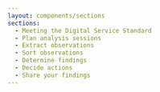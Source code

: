 ```yaml
---
layout: components/sections
sections:
  - Meeting the Digital Service Standard
  - Plan analysis sessions
  - Extract observations
  - Sort observations
  - Determine findings
  - Decide actions
  - Share your findings
---
```

